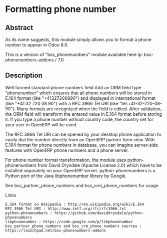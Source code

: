 Formatting phone number 
=======================

Abstract
--------

As its name suggests, this module simply allows you to format a phone number to appear in Odoo 8.0. 

This is a version of "bss_phonenumbers" module available here lp: bss-phonenumbers-addons / 7.0

Description
-----------

Well formed standard phone numbers field
Add an ORM field type "phonenumber" which ensures that all phone numbers will be stored in E.164 format (like "+41327200890") and displayed in international format (like "+41 32 720 08 90") with a RFC 3966 Tel URI (like "tel:+41-32-720-08-90"). Many formats are recognized when the field is edited. After validation, the ORM field will transform the entered value in E.164 format before storing it. If you type a phone number without country code, the country set for your user in OpenERP will be used.

The RFC 3966 Tel URI can be opened by your desktop phone application to easily dial the number directly from an OpenERP partner form view. With E.164 format for phone numbers in database, you can imagine server-side features with OpenERP phone numbers and a phone server.

For phone number format transformation, the module uses python-phonenumbers from David Drysdale (Apache License 2.0) which have to be installed separately on your OpenERP server. python-phonenumbers is a Python port of the Java libphonenumber library by Google.

See bss_partner_phone_numbers and bss_crm_phone_numbers for usage.

Links

    E.164 format on Wikipedia : http://en.wikipedia.org/wiki/E.164
    RFC 3966 Tel URI : http://www.ietf.org/rfc/rfc3966.txt
    python-phonenumbers : https://github.com/daviddrysdale/python-phonenumbers
    libphonenumber : https://code.google.com/p/libphonenumber
    bss_partner_phone_numbers and bss_crm_phone_numbers sources : https://launchpad.net/bss-phonenumbers-addons
